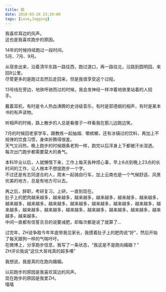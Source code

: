 ```yaml
---
title: 跑
date: 2018-03-26 23:29:00
tags: [Love,Jogging]
---
```


我喜欢耳边的风声。  
这也是我喜欢跑步的原因。  

  <!--more--> 

14年的时候持续跑过一段时间。  
5月、7月、9月。  

从宿舍出来，沿着清华东路一路往西，跑过道口，再一路往北，沿路到圆明园，来回8公里。  
尽管更多的是跑过去然后走回来，但是我很享受这个过程。  

13号线在旁边，地铁呼驰而过的时候，我会发神经一样冲着地铁里站着的人招手。  

戴着耳机，有时是令人热血沸腾的史诗级音乐，有时是郭德纲的相声，有时是某本书的有声读物。  

听相声的时候，路上散步的人总是看傻子一样看我在那儿边跑边笑。  

7月的时候回老家学车，跟教练一起抽烟、嚼槟榔，还有冰镇过的饮料，再加上不规律的饮食习惯，身体折腾得很差。  
天气又闷热，晚上跑步的时候跟条老狗一样，跑完以后浑身上下都被汗水湿透。  
每次出门跑步都需要莫大的勇气。  


本科毕业以后，人就懒惰下来，工作上每天各种烦心事，早上6点到晚上23点的长时间的工作，让人根本不想提跑步一个字。  
不过还是有志同道合的人，周末一起骑自行车，加上云南也是一个气候舒适、风景优美的地方，总是有地方可以去。  

再之后，辞职，考研复习，上研，一直到现在。  
肚子上的肥肉越来越多，越来越多，越来越多，越来越多，越来越多，越来越多，越来越多，越来越多，越来越多，越来越多，越来越多，越来越多，越来越多，越来越多，越来越多，越来越多，越来越多，越来越多，越来越多，越来越多，越来越多，越来越多。  
中间一直都有信誓旦旦的说要减肥，却每次都是说了就算了…  

过完年，ZH说争取今年年底带我见家长，我摸着肚子上的肥肉说“好”，然后开始了每天跟狗一样的气喘吁吁。  
在微博上，分享跑步信息，我写了一条状态，“我这是不是跑向婚姻？”  
ZH评论我说“这位大哥戏真的超多噢”    

我想说，我是真的在跑向婚姻。  

以前跑步的原因是我喜欢耳边的风声。  
现在跑步的原因是我爱ZH。  
嘻嘻  
